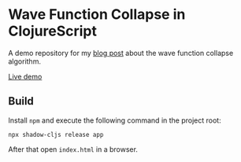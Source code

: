 # Wave Function Collapse in ClojureScript

A demo repository for my [blog post][1] about the wave function collapse algorithm.

[Live demo][2]

## Build

Install `npm` and execute the following command in the project root:

    npx shadow-cljs release app

After that open `index.html` in a browser.

[1]: https://andreyorst.gitlab.io/2022-05-10-wave-function-collapse-algorithm-in-clojurescript
[2]: https://andreyorst.gitlab.io/wave-function-collapse-in-clojurescript
